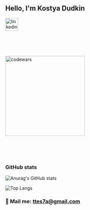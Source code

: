 ## Hello, I'm Kostya Dudkin

[<img algin="left" alt="linkedin " width="40px" src="https://e7.pngegg.com/pngimages/957/416/png-clipart-social-media-computer-icons-logo-linkedin-social-media-angle-text-thumbnail.png"/>][linkedin]

<br />
<br />
<br />

[<img algin="left" alt="codewars" width="250px" src="https://www.codewars.com/users/Tes7a/badges/large"/>][codewars]


[linkedin]: https://www.linkedin.com/in/konstantin-dudkin-809a33222/
[codewars]: https://www.codewars.com/users/Tes7a

<br />
<br />
<br />

### GitHub stats
![Anurag's GitHub stats](https://github-readme-stats.vercel.app/api?username=tes7a&hide=stars,contribs&show_icons=true&theme=dracula)

![Top Langs](https://github-readme-stats.vercel.app/api/top-langs/?username=tes7a&layout=compact)

### 💌 Mail me: ttes7a@gmail.com
